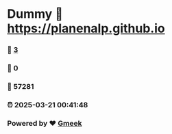 # Dummy :link: https://planenalp.github.io 
### :page_facing_up: [3](https://planenalp.github.io/tag.html) 
### :speech_balloon: 0 
### :hibiscus: 57281 
### :alarm_clock: 2025-03-21 00:41:48 
### Powered by :heart: [Gmeek](https://github.com/Meekdai/Gmeek)
